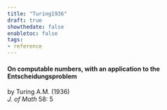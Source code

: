 ```yaml
---
title: "Turing1936"
draft: true
showthedate: false
enabletoc: false
tags:
- reference
---
```


#### **On computable numbers, with an application to the Entscheidungsproblem**     
by Turing A.M. (1936)         
*J. of Math* 58: 5       


